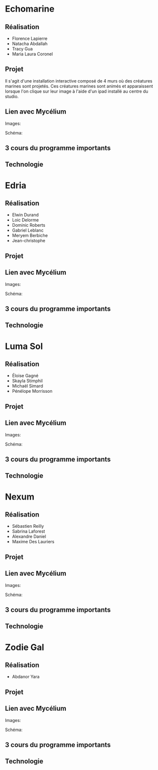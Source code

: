 # Echomarine

## Réalisation

* Florence Lapierre
* Natacha Abdallah
* Tracy Gua
* Maria Laura Coronel

## Projet

Il s'agit d'une installation interactive composé de 4 murs où des créatures marines sont projetés. Ces créatures marines sont animés et apparaissent lorsque l'on clique sur leur image à l'aide d'un ipad installé au centre du studio.

## Lien avec Mycélium

Images:

Schéma:

## 3 cours du programme importants

## Technologie

# Edria

## Réalisation

* Elwin Durand
* Loic Delorme
* Dominic Roberts
* Gabriel Leblanc
* Meryem Berbiche
* Jean-christophe

## Projet

## Lien avec Mycélium

Images:

Schéma:

## 3 cours du programme importants

## Technologie

# Luma Sol

## Réalisation

* Éloise Gagné
* Skayla Stimphil
* Michaël Simard
* Pénélope Morrisson

## Projet



## Lien avec Mycélium

Images:

Schéma:

## 3 cours du programme importants

## Technologie

# Nexum

## Réalisation

* Sébastien Reilly
* Sabrina Laforest
* Alexandre Daniel
* Maxime Des Lauriers

## Projet



## Lien avec Mycélium

Images:

Schéma:

## 3 cours du programme importants

## Technologie

# Zodie Gal

## Réalisation

* Abdanor Yara

## Projet

## Lien avec Mycélium

Images:

Schéma:

## 3 cours du programme importants

## Technologie
